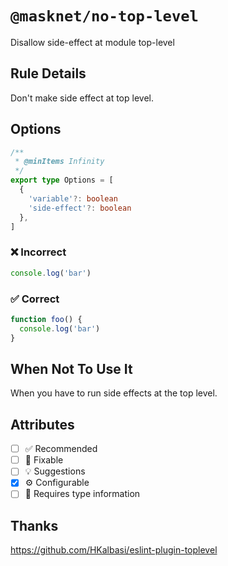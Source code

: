 <!-- begin title -->

# `@masknet/no-top-level`

Disallow side-effect at module top-level

<!-- end title -->

## Rule Details

Don't make side effect at top level.

## Options

<!-- begin options -->

```ts
/**
 * @minItems Infinity
 */
export type Options = [
  {
    'variable'?: boolean
    'side-effect'?: boolean
  },
]
```

<!-- end options -->

### :x: Incorrect

```ts
console.log('bar')
```

### :white_check_mark: Correct

```ts
function foo() {
  console.log('bar')
}
```

## When Not To Use It

When you have to run side effects at the top level.

## Attributes

<!-- begin attributes -->

- [ ] :white_check_mark: Recommended
- [ ] :wrench: Fixable
- [ ] :bulb: Suggestions
- [x] :gear: Configurable
- [ ] :thought_balloon: Requires type information

<!-- end attributes -->

## Thanks

<https://github.com/HKalbasi/eslint-plugin-toplevel>
